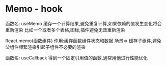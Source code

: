 # Memo - hook

函数名: useMemo
缓存一个计算结果,避免重复计算,如果依赖的值发生变化将会重新渲染
比如一个或者多个表格,图标,插件避免无效重新渲染

React.memo(函数组件)
作用:缓存函数组件状态和数据
场景=> 缓存子组件,避免父组件频繁渲染引起子组件不必要的渲染

函数名: useCallback
得到一个固定引用值的函数,通常用他进行性能优化